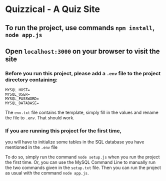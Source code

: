# Quizzical - A Quiz Site
  
    

## To run the project, use commands `npm install`, `node app.js`  

## Open `localhost:3000` on your browser to visit the site  
  
  
    
    
### Before you run this project, please add a `.env` file to the project directory containing:
```
MYSQL_HOST=
MYSQL_USER=
MYSQL_PASSWORD=
MYSQL_DATABASE=
```
The `env.txt` file contains the template, simply fill in the values and rename the file to `.env`. That should work.  
  

### If you are running this project for the first time,  

you will have to initialize some tables in the SQL database you have mentioned in the `.env` file  

To do so, simply run the command `node setup.js` when you run the project the first time.
Or, you can use the MySQL Command Line to manually run the two commands given in the `setup.txt` file. Then you can run the project as usual with the command `node app.js`.
